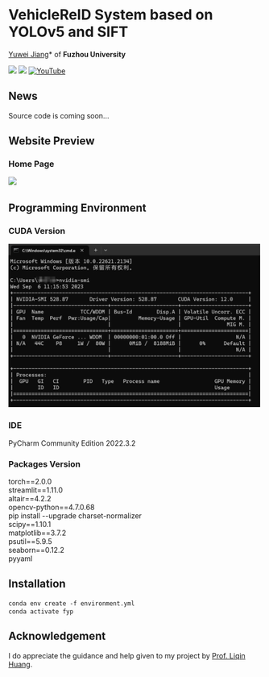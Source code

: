 # VehicleReID System based on YOLOv5 and SIFT

[Yuwei Jiang](https://github.com/jyw2000-jyw)* of **Fuzhou University**

<a href='https://drive.google.com/file/d/1jbUqSOgpFriuA3PUO2qAShqfJPhx5nD1/view?usp=drive_link'><img src='https://img.shields.io/badge/Paper-Arxiv-red'></a> 
<a href='https://huggingface.co/spaces/Vision-CAIR/minigpt4'><img src='https://img.shields.io/badge/Web-Heroku-blue'></a> 
[![YouTube](https://badges.aleen42.com/src/youtube.svg)](https://www.youtube.com/watch?v=__tftoxpBAw&feature=youtu.be)

## News
Source code is coming soon...


## Website Preview
### Home Page
<img src="figs/homepage.gif" width="900">


## Programming Environment
### CUDA Version
<img src="figs/nvidia-smi.png" width="500">

### IDE
PyCharm Community Edition 2022.3.2

### Packages Version
torch==2.0.0  
streamlit==1.11.0  
altair==4.2.2  
opencv-python==4.7.0.68  
pip install --upgrade charset-normalizer  
scipy==1.10.1    
matplotlib==3.7.2  
psutil==5.9.5  
seaborn==0.12.2  
pyyaml

## Installation

```
conda env create -f environment.yml
conda activate fyp
```

## Acknowledgement
I do appreciate the guidance and help given to my project by [Prof. Liqin Huang](http://itlab.fzu.edu.cn/gzl/ZhuanJi/TeacherInfo2.aspx?No=T96022).
